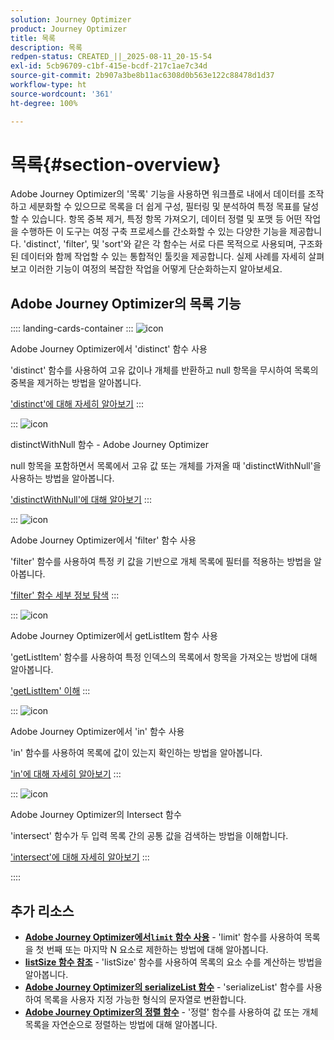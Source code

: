 ```yaml
---
solution: Journey Optimizer
product: Journey Optimizer
title: 목록
description: 목록
redpen-status: CREATED_||_2025-08-11_20-15-54
exl-id: 5cb96709-c1bf-415e-bcdf-217c1ae7c34d
source-git-commit: 2b907a3be8b11ac6308d0b563e122c88478d1d37
workflow-type: ht
source-wordcount: '361'
ht-degree: 100%

---
```


# 목록{#section-overview}

Adobe Journey Optimizer의 &#39;목록&#39; 기능을 사용하면 워크플로 내에서 데이터를 조작하고 세분화할 수 있으므로 목록을 더 쉽게 구성, 필터링 및 분석하여 특정 목표를 달성할 수 있습니다. 항목 중복 제거, 특정 항목 가져오기, 데이터 정렬 및 포맷 등 어떤 작업을 수행하든 이 도구는 여정 구축 프로세스를 간소화할 수 있는 다양한 기능을 제공합니다. &#39;distinct&#39;, &#39;filter&#39;, 및 &#39;sort&#39;와 같은 각 함수는 서로 다른 목적으로 사용되며, 구조화된 데이터와 함께 작업할 수 있는 통합적인 툴킷을 제공합니다. 실제 사례를 자세히 살펴보고 이러한 기능이 여정의 복잡한 작업을 어떻게 단순화하는지 알아보세요.

## Adobe Journey Optimizer의 목록 기능

:::: landing-cards-container
:::
![icon](https://cdn.experienceleague.adobe.com/icons/code-branch.svg)

Adobe Journey Optimizer에서 &#39;distinct&#39; 함수 사용

&#39;distinct&#39; 함수를 사용하여 고유 값이나 개체를 반환하고 null 항목을 무시하여 목록의 중복을 제거하는 방법을 알아봅니다.

[&#39;distinct&#39;에 대해 자세히 알아보기](../using/building-journeys/functions/functiondistinct.md)
:::

:::
![icon](https://cdn.experienceleague.adobe.com/icons/code-branch.svg)

distinctWithNull 함수 - Adobe Journey Optimizer

null 항목을 포함하면서 목록에서 고유 값 또는 개체를 가져올 때 &#39;distinctWithNull&#39;을 사용하는 방법을 알아봅니다.

[&#39;distinctWithNull&#39;에 대해 알아보기](../using/building-journeys/functions/functiondistinctwithnull.md)
:::

:::
![icon](https://cdn.experienceleague.adobe.com/icons/code-branch.svg)

Adobe Journey Optimizer에서 &#39;filter&#39; 함수 사용

&#39;filter&#39; 함수를 사용하여 특정 키 값을 기반으로 개체 목록에 필터를 적용하는 방법을 알아봅니다.

[&#39;filter&#39; 함수 세부 정보 탐색](../using/building-journeys/functions/functionfilter.md)
:::

:::
![icon](https://cdn.experienceleague.adobe.com/icons/code-branch.svg)

Adobe Journey Optimizer에서 getListItem 함수 사용

&#39;getListItem&#39; 함수를 사용하여 특정 인덱스의 목록에서 항목을 가져오는 방법에 대해 알아봅니다.

[&#39;getListItem&#39; 이해](../using/building-journeys/functions/functiongetlistitem.md)
:::

:::
![icon](https://cdn.experienceleague.adobe.com/icons/code-branch.svg)

Adobe Journey Optimizer에서 &#39;in&#39; 함수 사용

&#39;in&#39; 함수를 사용하여 목록에 값이 있는지 확인하는 방법을 알아봅니다.

[&#39;in&#39;에 대해 자세히 알아보기](../using/building-journeys/functions/functionin.md)
:::

:::
![icon](https://cdn.experienceleague.adobe.com/icons/code-branch.svg)

Adobe Journey Optimizer의 Intersect 함수

&#39;intersect&#39; 함수가 두 입력 목록 간의 공통 값을 검색하는 방법을 이해합니다.

[&#39;intersect&#39;에 대해 자세히 알아보기](../using/building-journeys/functions/functionintersect.md)
:::

::::


## 추가 리소스

- **[Adobe Journey Optimizer에서`limit` 함수 사용](../using/building-journeys/functions/functionlimit.md)** - &#39;limit&#39; 함수를 사용하여 목록을 첫 번째 또는 마지막 N 요소로 제한하는 방법에 대해 알아봅니다.
- **[listSize 함수 참조](../using/building-journeys/functions/functionlistsize.md)** - &#39;listSize&#39; 함수를 사용하여 목록의 요소 수를 계산하는 방법을 알아봅니다.
- **[Adobe Journey Optimizer의 serializeList 함수](../using/building-journeys/functions/functionserializelist.md)** - &#39;serializeList&#39; 함수를 사용하여 목록을 사용자 지정 가능한 형식의 문자열로 변환합니다.
- **[Adobe Journey Optimizer의 정렬 함수](../using/building-journeys/functions/functionsort.md)** - &#39;정렬&#39; 함수를 사용하여 값 또는 개체 목록을 자연순으로 정렬하는 방법에 대해 알아봅니다.
